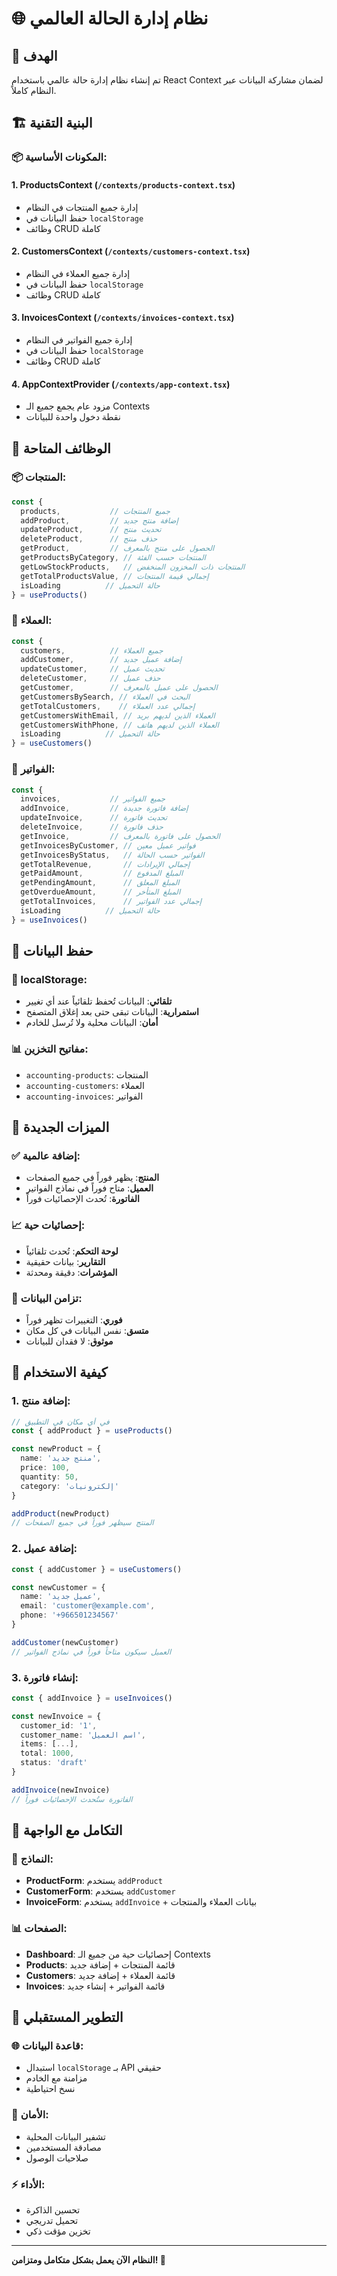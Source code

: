 # 🌐 نظام إدارة الحالة العالمي

## 🎯 الهدف
تم إنشاء نظام إدارة حالة عالمي باستخدام React Context لضمان مشاركة البيانات عبر النظام كاملاً.

## 🏗️ البنية التقنية

### 📦 المكونات الأساسية:

#### 1. **ProductsContext** (`/contexts/products-context.tsx`)
- إدارة جميع المنتجات في النظام
- حفظ البيانات في `localStorage`
- وظائف CRUD كاملة

#### 2. **CustomersContext** (`/contexts/customers-context.tsx`)
- إدارة جميع العملاء في النظام
- حفظ البيانات في `localStorage`
- وظائف CRUD كاملة

#### 3. **InvoicesContext** (`/contexts/invoices-context.tsx`)
- إدارة جميع الفواتير في النظام
- حفظ البيانات في `localStorage`
- وظائف CRUD كاملة

#### 4. **AppContextProvider** (`/contexts/app-context.tsx`)
- مزود عام يجمع جميع الـ Contexts
- نقطة دخول واحدة للبيانات

## 🔧 الوظائف المتاحة

### 📦 المنتجات:
```typescript
const {
  products,           // جميع المنتجات
  addProduct,         // إضافة منتج جديد
  updateProduct,      // تحديث منتج
  deleteProduct,      // حذف منتج
  getProduct,         // الحصول على منتج بالمعرف
  getProductsByCategory, // المنتجات حسب الفئة
  getLowStockProducts,   // المنتجات ذات المخزون المنخفض
  getTotalProductsValue, // إجمالي قيمة المنتجات
  isLoading          // حالة التحميل
} = useProducts()
```

### 👥 العملاء:
```typescript
const {
  customers,          // جميع العملاء
  addCustomer,        // إضافة عميل جديد
  updateCustomer,     // تحديث عميل
  deleteCustomer,     // حذف عميل
  getCustomer,        // الحصول على عميل بالمعرف
  getCustomersBySearch, // البحث في العملاء
  getTotalCustomers,    // إجمالي عدد العملاء
  getCustomersWithEmail, // العملاء الذين لديهم بريد
  getCustomersWithPhone, // العملاء الذين لديهم هاتف
  isLoading          // حالة التحميل
} = useCustomers()
```

### 🧾 الفواتير:
```typescript
const {
  invoices,           // جميع الفواتير
  addInvoice,         // إضافة فاتورة جديدة
  updateInvoice,      // تحديث فاتورة
  deleteInvoice,      // حذف فاتورة
  getInvoice,         // الحصول على فاتورة بالمعرف
  getInvoicesByCustomer, // فواتير عميل معين
  getInvoicesByStatus,   // الفواتير حسب الحالة
  getTotalRevenue,       // إجمالي الإيرادات
  getPaidAmount,         // المبلغ المدفوع
  getPendingAmount,      // المبلغ المعلق
  getOverdueAmount,      // المبلغ المتأخر
  getTotalInvoices,      // إجمالي عدد الفواتير
  isLoading          // حالة التحميل
} = useInvoices()
```

## 💾 حفظ البيانات

### 🔄 localStorage:
- **تلقائي**: البيانات تُحفظ تلقائياً عند أي تغيير
- **استمرارية**: البيانات تبقى حتى بعد إغلاق المتصفح
- **أمان**: البيانات محلية ولا تُرسل للخادم

### 📊 مفاتيح التخزين:
- `accounting-products`: المنتجات
- `accounting-customers`: العملاء
- `accounting-invoices`: الفواتير

## 🎯 الميزات الجديدة

### ✅ إضافة عالمية:
- **المنتج**: يظهر فوراً في جميع الصفحات
- **العميل**: متاح فوراً في نماذج الفواتير
- **الفاتورة**: تُحدث الإحصائيات فوراً

### 📈 إحصائيات حية:
- **لوحة التحكم**: تُحدث تلقائياً
- **التقارير**: بيانات حقيقية
- **المؤشرات**: دقيقة ومحدثة

### 🔄 تزامن البيانات:
- **فوري**: التغييرات تظهر فوراً
- **متسق**: نفس البيانات في كل مكان
- **موثوق**: لا فقدان للبيانات

## 🚀 كيفية الاستخدام

### 1. **إضافة منتج**:
```typescript
// في أي مكان في التطبيق
const { addProduct } = useProducts()

const newProduct = {
  name: 'منتج جديد',
  price: 100,
  quantity: 50,
  category: 'إلكترونيات'
}

addProduct(newProduct)
// المنتج سيظهر فوراً في جميع الصفحات
```

### 2. **إضافة عميل**:
```typescript
const { addCustomer } = useCustomers()

const newCustomer = {
  name: 'عميل جديد',
  email: 'customer@example.com',
  phone: '+966501234567'
}

addCustomer(newCustomer)
// العميل سيكون متاحاً فوراً في نماذج الفواتير
```

### 3. **إنشاء فاتورة**:
```typescript
const { addInvoice } = useInvoices()

const newInvoice = {
  customer_id: '1',
  customer_name: 'اسم العميل',
  items: [...],
  total: 1000,
  status: 'draft'
}

addInvoice(newInvoice)
// الفاتورة ستُحدث الإحصائيات فوراً
```

## 🎨 التكامل مع الواجهة

### 📱 النماذج:
- **ProductForm**: يستخدم `addProduct`
- **CustomerForm**: يستخدم `addCustomer`
- **InvoiceForm**: يستخدم `addInvoice` + بيانات العملاء والمنتجات

### 📊 الصفحات:
- **Dashboard**: إحصائيات حية من جميع الـ Contexts
- **Products**: قائمة المنتجات + إضافة جديد
- **Customers**: قائمة العملاء + إضافة جديد
- **Invoices**: قائمة الفواتير + إنشاء جديد

## 🔮 التطوير المستقبلي

### 🌐 قاعدة البيانات:
- استبدال `localStorage` بـ API حقيقي
- مزامنة مع الخادم
- نسخ احتياطية

### 🔐 الأمان:
- تشفير البيانات المحلية
- مصادقة المستخدمين
- صلاحيات الوصول

### ⚡ الأداء:
- تحسين الذاكرة
- تحميل تدريجي
- تخزين مؤقت ذكي

---

**النظام الآن يعمل بشكل متكامل ومتزامن! 🎉**
